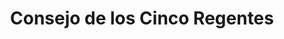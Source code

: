 ﻿---
title: "Consejo de los Cinco Regentes"
permalink: periodes_530.html
layout: periode
dataInici: 1598
dataFi: 1603
sidebar: periodes
pares:
  - 177:
    title: "Período Azuchi-Momoyama"
    dataInici: "(1568)"
    dataFi: "(1603)"

fills:
  - 534:
    title: "Batalla de Domyoji"
    dataInici: "(1615-06-03)"

jocsPrincipals:
  - title: "James Clavell's Shogun"
    bggId: 2690

jocsEscenaris:
jocsEpoca:
jocsEpocaEscenaris:
---
